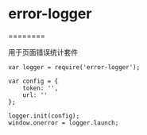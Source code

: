 # error-logger
========

用于页面错误统计套件

    var logger = require('error-logger');

    var config = {
        token: '',
        url: ''
    };

    logger.init(config);
    window.onerror = logger.launch;

